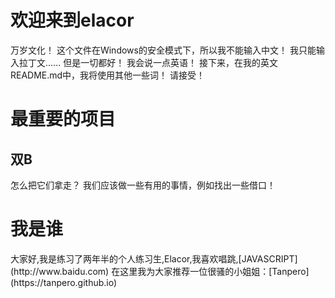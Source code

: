 <h1>欢迎来到elacor</h1>
万岁文化！ 这个文件在Windows的安全模式下，所以我不能输入中文！ 我只能输入拉丁文......
但是一切都好！ 我会说一点英语！ 接下来，在我的英文README.md中，我将使用其他一些词！ 请接受！
<h1>最重要的项目</h1>
<h2>双B</h2> 
怎么把它们拿走？ 我们应该做一些有用的事情，例如找出一些借口！
<h1>我是谁</h1>
大家好,我是练习了两年半的个人练习生,Elacor,我喜欢唱跳,[JAVASCRIPT](http://www.baidu.com)
在这里我为大家推荐一位很骚的小姐姐：[Tanpero](https://tanpero.github.io)
